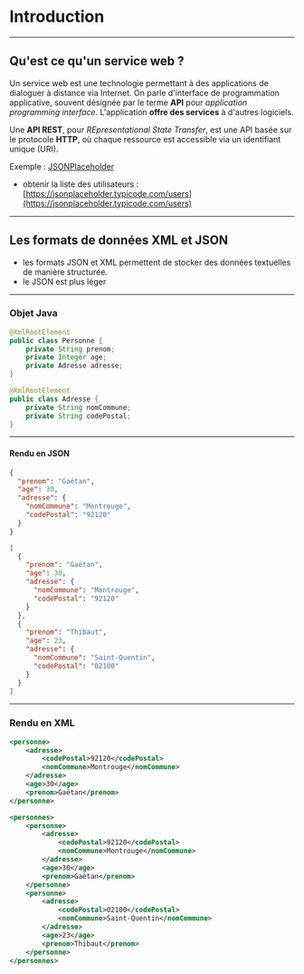 # Introduction

----

## Qu'est ce qu'un service web ?

Un service web est une technologie permettant à des applications de dialoguer à distance via Internet. On parle d'interface de programmation applicative, souvent désignée par le terme **API** pour *application programming interface*. L'application **offre des services** à d'autres logiciels.

Une **API REST**, pour *REpresentational State Transfer*,  est une API basée sur le protocole **HTTP**, où chaque ressource est accessible via un identifiant unique (URI).

Exemple : [JSONPlaceholder](https://jsonplaceholder.typicode.com/)
- obtenir la liste des utilisateurs : [https://jsonplaceholder.typicode.com/users](https://jsonplaceholder.typicode.com/users)

----

## Les formats de données XML et JSON

- les formats JSON et XML  permettent de stocker des données textuelles de manière structurée.
- le JSON est plus léger

----

### Objet Java

```java
@XmlRootElement
public class Personne {
	private String prenom;
	private Integer age;
	private Adresse adresse;
}

@XmlRootElement
public class Adresse {	
	private String nomCommune;
	private String codePostal;
}
```

----

#### Rendu en JSON

```json
{
  "prenom": "Gaëtan",
  "age": 30,
  "adresse": {
    "nomCommune": "Montrouge",
    "codePostal": "92120"
  }
}
```

```json
[
  {
    "prenom": "Gaëtan",
    "age": 30,
    "adresse": {
      "nomCommune": "Montrouge",
      "codePostal": "92120"
    }
  },
  {
    "prenom": "Thibaut",
    "age": 23,
    "adresse": {
      "nomCommune": "Saint-Quentin",
      "codePostal": "02100"
    }
  }
]
```

----

### Rendu en XML

```xml
<personne>
    <adresse>
        <codePostal>92120</codePostal>
        <nomCommune>Montrouge</nomCommune>
    </adresse>
    <age>30</age>
    <prenom>Gaëtan</prenom>
</personne>
```

```xml
<personnes>
    <personne>
        <adresse>
            <codePostal>92120</codePostal>
            <nomCommune>Montrouge</nomCommune>
        </adresse>
        <age>30</age>
        <prenom>Gaëtan</prenom>
    </personne>
    <personne>
        <adresse>
            <codePostal>02100</codePostal>
            <nomCommune>Saint-Quentin</nomCommune>
        </adresse>
        <age>23</age>
        <prenom>Thibaut</prenom>
    </personne>
</personnes>
```